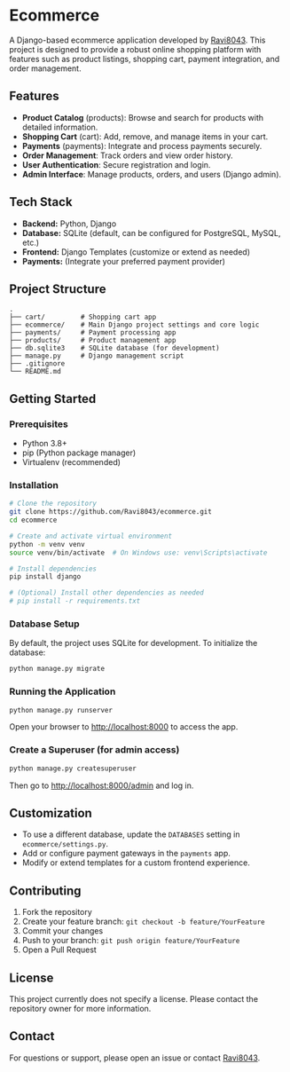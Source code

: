 # Ecommerce

A Django-based ecommerce application developed by [Ravi8043](https://github.com/Ravi8043). This project is designed to provide a robust online shopping platform with features such as product listings, shopping cart, payment integration, and order management.

## Features

- **Product Catalog** (products): Browse and search for products with detailed information.
- **Shopping Cart** (cart): Add, remove, and manage items in your cart.
- **Payments** (payments): Integrate and process payments securely.
- **Order Management**: Track orders and view order history.
- **User Authentication**: Secure registration and login.
- **Admin Interface**: Manage products, orders, and users (Django admin).

## Tech Stack

- **Backend:** Python, Django
- **Database:** SQLite (default, can be configured for PostgreSQL, MySQL, etc.)
- **Frontend:** Django Templates (customize or extend as needed)
- **Payments:** (Integrate your preferred payment provider)

## Project Structure

```plaintext
.
├── cart/         # Shopping cart app
├── ecommerce/    # Main Django project settings and core logic
├── payments/     # Payment processing app
├── products/     # Product management app
├── db.sqlite3    # SQLite database (for development)
├── manage.py     # Django management script
├── .gitignore
└── README.md
```

## Getting Started

### Prerequisites

- Python 3.8+
- pip (Python package manager)
- Virtualenv (recommended)

### Installation

```bash
# Clone the repository
git clone https://github.com/Ravi8043/ecommerce.git
cd ecommerce

# Create and activate virtual environment
python -m venv venv
source venv/bin/activate  # On Windows use: venv\Scripts\activate

# Install dependencies
pip install django

# (Optional) Install other dependencies as needed
# pip install -r requirements.txt
```

### Database Setup

By default, the project uses SQLite for development. To initialize the database:

```bash
python manage.py migrate
```

### Running the Application

```bash
python manage.py runserver
```

Open your browser to [http://localhost:8000](http://localhost:8000) to access the app.

### Create a Superuser (for admin access)

```bash
python manage.py createsuperuser
```

Then go to [http://localhost:8000/admin](http://localhost:8000/admin) and log in.

## Customization

- To use a different database, update the `DATABASES` setting in `ecommerce/settings.py`.
- Add or configure payment gateways in the `payments` app.
- Modify or extend templates for a custom frontend experience.

## Contributing

1. Fork the repository
2. Create your feature branch: `git checkout -b feature/YourFeature`
3. Commit your changes
4. Push to your branch: `git push origin feature/YourFeature`
5. Open a Pull Request

## License

This project currently does not specify a license. Please contact the repository owner for more information.

## Contact

For questions or support, please open an issue or contact [Ravi8043](https://github.com/Ravi8043).

